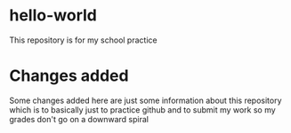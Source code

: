 # hello-world
This repository is for my school practice

# Changes added
Some changes added here are just some information about this repository which is to basically just to practice
github and to submit my work so my grades don't go on a downward spiral
